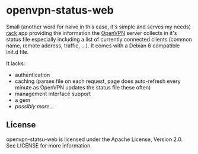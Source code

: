 # openvpn-status-web

Small (another word for naive in this case, it's simple and serves my needs) [rack](http://rack.github.com/) app
providing the information the [OpenVPN](http://openvpn.net/index.php/open-source.html) server collects in it's status file
especially including a list of currently connected clients (common name, remote address, traffic, ...).
It comes with a Debian 6 compatible init.d file.

It lacks:

* authentication
* caching (parses file on each request, page does auto-refresh every minute as OpenVPN updates the status file these often)
* management interface support
* a gem
* *possibly more...*

## License

openvpn-statsu-web is licensed under the Apache License, Version 2.0. See LICENSE for more information.

